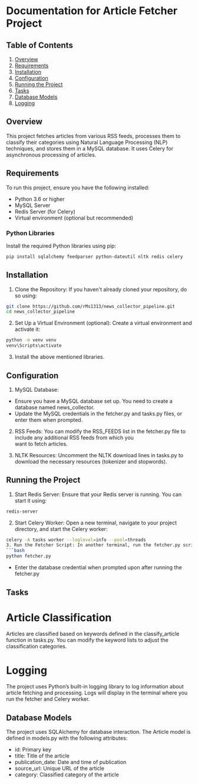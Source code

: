 # Documentation for Article Fetcher Project

## Table of Contents
1. [Overview](#overview)
2. [Requirements](#requirements)
3. [Installation](#installation)
4. [Configuration](#configuration)
5. [Running the Project](#running-the-project)
6. [Tasks](#tasks)
7. [Database Models](#database-models)
8. [Logging](#logging)


## Overview
This project fetches articles from various RSS feeds, processes them to classify their categories using Natural Language Processing (NLP) techniques, and stores them in a MySQL database. It uses Celery for asynchronous processing of articles.

## Requirements
To run this project, ensure you have the following installed:
- Python 3.6 or higher
- MySQL Server
- Redis Server (for Celery)
- Virtual environment (optional but recommended)

### Python Libraries
Install the required Python libraries using pip:
```bash
pip install sqlalchemy feedparser python-dateutil nltk redis celery
```

## Installation
1. Clone the Repository: If you haven't already cloned your repository, do so using:
```bash
git clone https://github.com/rMs1313/news_collector_pipeline.git
cd news_collector_pipeline
```

2. Set Up a Virtual Environment (optional): Create a virtual environment and activate it:
```bash
python -m venv venv
venv\Scripts\activate
```
3. Install the above mentioned libraries.

## Configuration
1. MySQL Database:

  - Ensure you have a MySQL database set up. You need to create a database named news_collector.
  - Update the MySQL credentials in the fetcher.py and tasks.py files, or enter them when prompted.
2. RSS Feeds: You can modify the RSS_FEEDS list in the fetcher.py file to include any additional RSS feeds from which you     
want to fetch articles.

3. NLTK Resources: Uncomment the NLTK download lines in tasks.py to download the necessary resources (tokenizer and stopwords).

## Running the Project
1. Start Redis Server: Ensure that your Redis server is running. You can start it using:
```bash
redis-server
```
2. Start Celery Worker: Open a new terminal, navigate to your project directory, and start the Celery worker:
 ```bash
 celery -A tasks worker --loglevel=info --pool=threads
3. Run the Fetcher Script: In another terminal, run the fetcher.py script:
 ```bash
 python fetcher.py
```
- Enter the database credential when prompted upon after running the fetcher.py

## Tasks
# Article Classification
Articles are classified based on keywords defined in the classify_article function in tasks.py. You can modify the keyword lists to adjust the classification categories.
# Logging
The project uses Python’s built-in logging library to log information about article fetching and processing. Logs will display in the terminal where you run the fetcher and Celery worker.

## Database Models
The project uses SQLAlchemy for database interaction. The Article model is defined in models.py with the following attributes:

- id: Primary key
- title: Title of the article
- publication_date: Date and time of publication
- source_url: Unique URL of the article
- category: Classified category of the article

